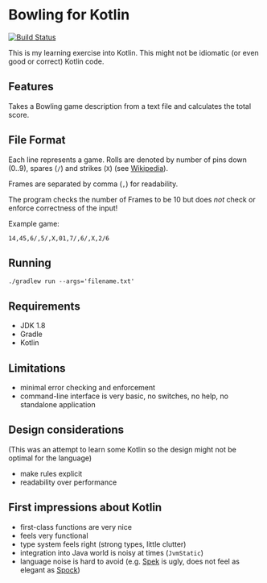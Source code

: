 # Bowling for Kotlin

[![Build Status](https://travis-ci.org/noroute/kotlin-bowling.svg?branch=master)](https://travis-ci.org/noroute/kotlin-bowling)

This is my learning exercise into Kotlin. This might not be idiomatic
(or even good or correct) Kotlin code.

## Features

Takes a Bowling game description from a text file
and calculates the total score.

## File Format
Each line represents a game. Rolls are denoted
by number of pins down (0..9), spares (`/`) and
strikes (`X`) (see [Wikipedia](https://en.wikipedia.org/wiki/Ten-pin_bowling#Traditional_scoring)).

Frames are separated by comma (`,`) for readability.

The program checks the number of Frames to be 10
but does _not_ check or enforce correctness of the
input!

Example game:
```
14,45,6/,5/,X,01,7/,6/,X,2/6
```

## Running

`./gradlew run --args='filename.txt'`

## Requirements
* JDK 1.8
* Gradle
* Kotlin

## Limitations
* minimal error checking and enforcement
* command-line interface is very basic, no switches, no help, no standalone application

## Design considerations
(This was an attempt to learn some Kotlin so the design might
not be optimal for the language)
* make rules explicit
* readability over performance

## First impressions about Kotlin
* first-class functions are very nice
* feels very functional
* type system feels right (strong types, little clutter)
* integration into Java world is noisy at times (`JvmStatic`)
* language noise is hard to avoid (e.g. [Spek](https://spekframework.org/) is ugly, does not
  feel as elegant as [Spock](http://spockframework.org/))